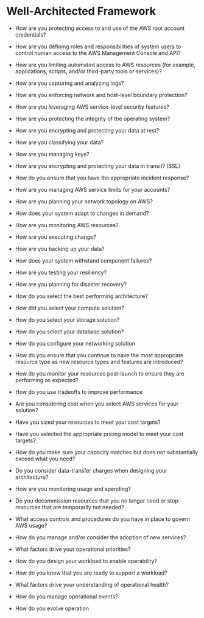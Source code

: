 # Well-Architected Framework
  * How are you protecting access to and use of the AWS root account credentials?
  * How are you defining roles and responsibilities of system users to control human access to the AWS Management Console and API?
  * How are you limiting automated access to AWS resources (for example, applications, scripts, and/or third-party tools or services)?
  * How are you capturing and analyzing logs?
  * How are you enforcing network and host-level boundary protection?
  * How are you leveraging AWS service-level security features?
  * How are you protecting the integrity of the operating system?
  * How are you encrypting and protecting your data at rest?
  * How are you classifying your data?
  * How are you managing keys?
  * How are you encrypting and protecting your data in transit? (SSL)
  * How do you ensure that you have the appropriate incident response?

  *  How are you managing AWS service limits for your accounts?
  *  How are you planning your network topology on AWS?
  *  How does your system adapt to changes in demand?
  *  How are you monitoring AWS resources?
  *  How are you executing change?
  *  How are you backing up your data?
  *  How does your system withstand component failures?
  *  How are you testing your resiliency?
  *  How are you planning for disaster recovery?
  * How do you select the best performing architecture?
  * How did you select your compute solution?
  * How do you select your storage solution?
  * How do you select your database solution?
  * How do you configure your networking solution
  * How do you ensure that you continue to have the most appropriate resource type as new resource types and features are introduced?
  * How do you monitor your resources post-launch to ensure they are performing as expected?
  * How do you use tradeoffs to improve performance
  * Are you considering cost when you select AWS services for your solution?
  * Have you sized your resources to meet your cost targets?
  * Have you selected the appropriate pricing model to meet your cost targets?
  * How do you make sure your capacity matches but does not substantially exceed what you need?
  * Do you consider data-transfer charges when designing your architecture?
  * How are you monitoring usage and spending?
  * Do you decommission resources that you no longer need or stop resources that are temporarily not needed?
  * What access controls and procedures do you have in place to govern AWS usage?
  * How do you manage and/or consider the adoption of new services?
  * What factors drive your operational priorities?
  * How do you design your workload to enable operability?
  * How do you know that you are ready to support a workload?
  * What factors drive your understanding of operational health?
  * How do you manage operational events?
  * How do you evolve operation
